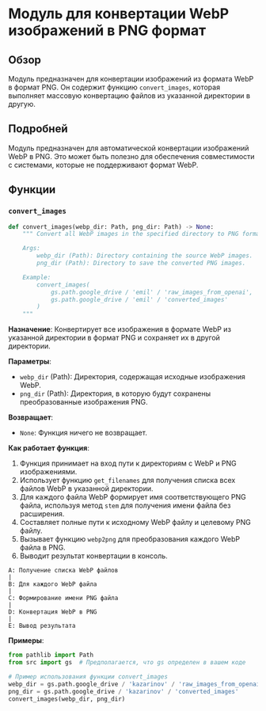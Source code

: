 # Модуль для конвертации WebP изображений в PNG формат

## Обзор

Модуль предназначен для конвертации изображений из формата WebP в формат PNG. Он содержит функцию `convert_images`, которая выполняет массовую конвертацию файлов из указанной директории в другую.

## Подробней

Модуль предназначен для автоматической конвертации изображений WebP в PNG. Это может быть полезно для обеспечения совместимости с системами, которые не поддерживают формат WebP.

## Функции

### `convert_images`

```python
def convert_images(webp_dir: Path, png_dir: Path) -> None:
    """ Convert all WebP images in the specified directory to PNG format.

    Args:
        webp_dir (Path): Directory containing the source WebP images.
        png_dir (Path): Directory to save the converted PNG images.

    Example:
        convert_images(
            gs.path.google_drive / 'emil' / 'raw_images_from_openai',
            gs.path.google_drive / 'emil' / 'converted_images'
        )
    """
```

**Назначение**: Конвертирует все изображения в формате WebP из указанной директории в формат PNG и сохраняет их в другой директории.

**Параметры**:

-   `webp_dir` (Path): Директория, содержащая исходные изображения WebP.
-   `png_dir` (Path): Директория, в которую будут сохранены преобразованные изображения PNG.

**Возвращает**:

-   `None`: Функция ничего не возвращает.

**Как работает функция**:

1.  Функция принимает на вход пути к директориям с WebP и PNG изображениями.
2.  Использует функцию `get_filenames` для получения списка всех файлов WebP в указанной директории.
3.  Для каждого файла WebP формирует имя соответствующего PNG файла, используя метод `stem` для получения имени файла без расширения.
4.  Составляет полные пути к исходному WebP файлу и целевому PNG файлу.
5.  Вызывает функцию `webp2png` для преобразования каждого WebP файла в PNG.
6.  Выводит результат конвертации в консоль.

```
A: Получение списка WebP файлов
|
B: Для каждого WebP файла
|
C: Формирование имени PNG файла
|
D: Конвертация WebP в PNG
|
E: Вывод результата
```

**Примеры**:

```python
from pathlib import Path
from src import gs  # Предполагается, что gs определен в вашем коде

# Пример использования функции convert_images
webp_dir = gs.path.google_drive / 'kazarinov' / 'raw_images_from_openai'
png_dir = gs.path.google_drive / 'kazarinov' / 'converted_images'
convert_images(webp_dir, png_dir)